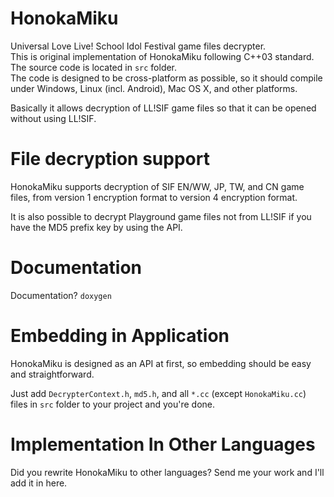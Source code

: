 HonokaMiku
==========
Universal Love Live! School Idol Festival game files decrypter.  
This is original implementation of HonokaMiku following C++03 standard. The source code is located in `src` folder.  
The code is designed to be cross-platform as possible, so it should compile under Windows, Linux (incl. Android), Mac OS X, and other platforms.

Basically it allows decryption of LL!SIF game files so that it can be opened without using LL!SIF.

File decryption support
=======================
HonokaMiku supports decryption of SIF EN/WW, JP, TW, and CN game files, from version 1 encryption format to version 4 encryption format.

It is also possible to decrypt Playground game files not from LL!SIF if you have the MD5 prefix key by using the API.

Documentation
=============

Documentation? `doxygen`

Embedding in Application
========================
HonokaMiku is designed as an API at first, so embedding should be easy and straightforward.

Just add `DecrypterContext.h`, `md5.h`, and all `*.cc` (except `HonokaMiku.cc`) files in `src` folder to your project and you're done.

Implementation In Other Languages
=================================
Did you rewrite HonokaMiku to other languages? Send me your work and I'll add it in here.

